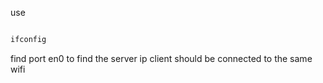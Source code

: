 
use
```zsh

ifconfig
```

find port en0 to find the server ip client should be connected to the same wifi 
